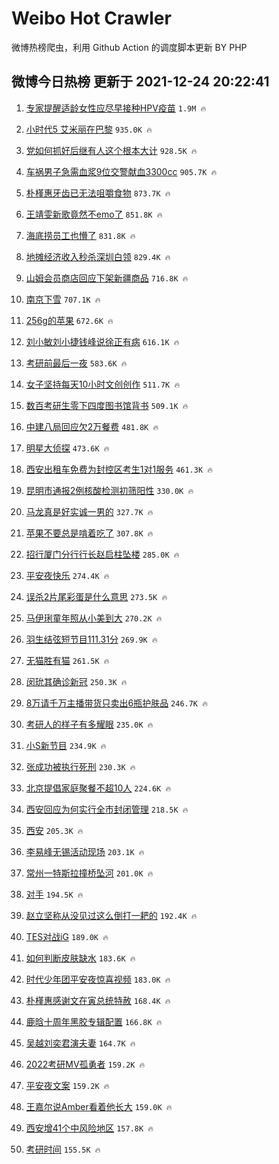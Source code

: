 # Weibo Hot Crawler 



微博热榜爬虫，利用 Github Action 的调度脚本更新 BY PHP 


## 微博今日热榜 更新于 2021-12-24 20:22:41 
1. [专家提醒适龄女性应尽早接种HPV疫苗](https://s.weibo.com/weibo?q=%23%E4%B8%93%E5%AE%B6%E6%8F%90%E9%86%92%E9%80%82%E9%BE%84%E5%A5%B3%E6%80%A7%E5%BA%94%E5%B0%BD%E6%97%A9%E6%8E%A5%E7%A7%8DHPV%E7%96%AB%E8%8B%97%23&Refer=top) `1.9M 🔥` 

1. [小时代5 艾米丽在巴黎](https://s.weibo.com/weibo?q=%E5%B0%8F%E6%97%B6%E4%BB%A35%20%E8%89%BE%E7%B1%B3%E4%B8%BD%E5%9C%A8%E5%B7%B4%E9%BB%8E&Refer=top) `935.0K 🔥` 

1. [党如何抓好后继有人这个根本大计](https://s.weibo.com/weibo?q=%23%E5%85%9A%E5%A6%82%E4%BD%95%E6%8A%93%E5%A5%BD%E5%90%8E%E7%BB%A7%E6%9C%89%E4%BA%BA%E8%BF%99%E4%B8%AA%E6%A0%B9%E6%9C%AC%E5%A4%A7%E8%AE%A1%23&Refer=top) `928.5K 🔥` 

1. [车祸男子急需血浆9位交警献血3300cc](https://s.weibo.com/weibo?q=%23%E8%BD%A6%E7%A5%B8%E7%94%B7%E5%AD%90%E6%80%A5%E9%9C%80%E8%A1%80%E6%B5%869%E4%BD%8D%E4%BA%A4%E8%AD%A6%E7%8C%AE%E8%A1%803300cc%23&Refer=top) `905.7K 🔥` 

1. [朴槿惠牙齿已无法咀嚼食物](https://s.weibo.com/weibo?q=%23%E6%9C%B4%E6%A7%BF%E6%83%A0%E7%89%99%E9%BD%BF%E5%B7%B2%E6%97%A0%E6%B3%95%E5%92%80%E5%9A%BC%E9%A3%9F%E7%89%A9%23&Refer=top) `873.7K 🔥` 

1. [王靖雯新歌竟然不emo了](https://s.weibo.com/weibo?q=%23%E7%8E%8B%E9%9D%96%E9%9B%AF%E6%96%B0%E6%AD%8C%E7%AB%9F%E7%84%B6%E4%B8%8Demo%E4%BA%86%23&Refer=top) `851.8K 🔥` 

1. [海底捞员工也懵了](https://s.weibo.com/weibo?q=%23%E6%B5%B7%E5%BA%95%E6%8D%9E%E5%91%98%E5%B7%A5%E4%B9%9F%E6%87%B5%E4%BA%86%23&Refer=top) `831.8K 🔥` 

1. [地摊经济收入秒杀深圳白领](https://s.weibo.com/weibo?q=%23%E5%9C%B0%E6%91%8A%E7%BB%8F%E6%B5%8E%E6%94%B6%E5%85%A5%E7%A7%92%E6%9D%80%E6%B7%B1%E5%9C%B3%E7%99%BD%E9%A2%86%23&Refer=top) `829.4K 🔥` 

1. [山姆会员商店回应下架新疆商品](https://s.weibo.com/weibo?q=%23%E5%B1%B1%E5%A7%86%E4%BC%9A%E5%91%98%E5%95%86%E5%BA%97%E5%9B%9E%E5%BA%94%E4%B8%8B%E6%9E%B6%E6%96%B0%E7%96%86%E5%95%86%E5%93%81%23&Refer=top) `716.8K 🔥` 

1. [南京下雪](https://s.weibo.com/weibo?q=%23%E5%8D%97%E4%BA%AC%E4%B8%8B%E9%9B%AA%23&Refer=top) `707.1K 🔥` 

1. [256g的苹果](https://s.weibo.com/weibo?q=256g%E7%9A%84%E8%8B%B9%E6%9E%9C&Refer=top) `672.6K 🔥` 

1. [刘小敏刘小捷钱峰说徐正有病](https://s.weibo.com/weibo?q=%23%E5%88%98%E5%B0%8F%E6%95%8F%E5%88%98%E5%B0%8F%E6%8D%B7%E9%92%B1%E5%B3%B0%E8%AF%B4%E5%BE%90%E6%AD%A3%E6%9C%89%E7%97%85%23&Refer=top) `616.1K 🔥` 

1. [考研前最后一夜](https://s.weibo.com/weibo?q=%23%E8%80%83%E7%A0%94%E5%89%8D%E6%9C%80%E5%90%8E%E4%B8%80%E5%A4%9C%23&Refer=top) `583.6K 🔥` 

1. [女子坚持每天10小时文创创作](https://s.weibo.com/weibo?q=%23%E5%A5%B3%E5%AD%90%E5%9D%9A%E6%8C%81%E6%AF%8F%E5%A4%A910%E5%B0%8F%E6%97%B6%E6%96%87%E5%88%9B%E5%88%9B%E4%BD%9C%23&Refer=top) `511.7K 🔥` 

1. [数百考研生零下四度图书馆背书](https://s.weibo.com/weibo?q=%23%E6%95%B0%E7%99%BE%E8%80%83%E7%A0%94%E7%94%9F%E9%9B%B6%E4%B8%8B%E5%9B%9B%E5%BA%A6%E5%9B%BE%E4%B9%A6%E9%A6%86%E8%83%8C%E4%B9%A6%23&Refer=top) `509.1K 🔥` 

1. [中建八局回应欠2万餐费](https://s.weibo.com/weibo?q=%23%E4%B8%AD%E5%BB%BA%E5%85%AB%E5%B1%80%E5%9B%9E%E5%BA%94%E6%AC%A02%E4%B8%87%E9%A4%90%E8%B4%B9%23&Refer=top) `481.8K 🔥` 

1. [明星大侦探](https://s.weibo.com/weibo?q=%E6%98%8E%E6%98%9F%E5%A4%A7%E4%BE%A6%E6%8E%A2&Refer=top) `473.6K 🔥` 

1. [西安出租车免费为封控区考生1对1服务](https://s.weibo.com/weibo?q=%23%E8%A5%BF%E5%AE%89%E5%87%BA%E7%A7%9F%E8%BD%A6%E5%85%8D%E8%B4%B9%E4%B8%BA%E5%B0%81%E6%8E%A7%E5%8C%BA%E8%80%83%E7%94%9F1%E5%AF%B91%E6%9C%8D%E5%8A%A1%23&Refer=top) `461.3K 🔥` 

1. [昆明市通报2例核酸检测初筛阳性](https://s.weibo.com/weibo?q=%23%E6%98%86%E6%98%8E%E5%B8%82%E9%80%9A%E6%8A%A52%E4%BE%8B%E6%A0%B8%E9%85%B8%E6%A3%80%E6%B5%8B%E5%88%9D%E7%AD%9B%E9%98%B3%E6%80%A7%23&Refer=top) `330.0K 🔥` 

1. [马龙真是好实诚一男的](https://s.weibo.com/weibo?q=%23%E9%A9%AC%E9%BE%99%E7%9C%9F%E6%98%AF%E5%A5%BD%E5%AE%9E%E8%AF%9A%E4%B8%80%E7%94%B7%E7%9A%84%23&Refer=top) `327.7K 🔥` 

1. [苹果不要总是啃着吃了](https://s.weibo.com/weibo?q=%23%E8%8B%B9%E6%9E%9C%E4%B8%8D%E8%A6%81%E6%80%BB%E6%98%AF%E5%95%83%E7%9D%80%E5%90%83%E4%BA%86%23&Refer=top) `307.8K 🔥` 

1. [招行厦门分行行长赵启柱坠楼](https://s.weibo.com/weibo?q=%23%E6%8B%9B%E8%A1%8C%E5%8E%A6%E9%97%A8%E5%88%86%E8%A1%8C%E8%A1%8C%E9%95%BF%E8%B5%B5%E5%90%AF%E6%9F%B1%E5%9D%A0%E6%A5%BC%23&Refer=top) `285.0K 🔥` 

1. [平安夜快乐](https://s.weibo.com/weibo?q=%E5%B9%B3%E5%AE%89%E5%A4%9C%E5%BF%AB%E4%B9%90&Refer=top) `274.4K 🔥` 

1. [误杀2片尾彩蛋是什么意思](https://s.weibo.com/weibo?q=%23%E8%AF%AF%E6%9D%802%E7%89%87%E5%B0%BE%E5%BD%A9%E8%9B%8B%E6%98%AF%E4%BB%80%E4%B9%88%E6%84%8F%E6%80%9D%23&Refer=top) `273.5K 🔥` 

1. [马伊琍童年照从小美到大](https://s.weibo.com/weibo?q=%23%E9%A9%AC%E4%BC%8A%E7%90%8D%E7%AB%A5%E5%B9%B4%E7%85%A7%E4%BB%8E%E5%B0%8F%E7%BE%8E%E5%88%B0%E5%A4%A7%23&Refer=top) `270.2K 🔥` 

1. [羽生结弦短节目111.31分](https://s.weibo.com/weibo?q=%23%E7%BE%BD%E7%94%9F%E7%BB%93%E5%BC%A6%E7%9F%AD%E8%8A%82%E7%9B%AE111.31%E5%88%86%23&Refer=top) `269.9K 🔥` 

1. [无猫胜有猫](https://s.weibo.com/weibo?q=%E6%97%A0%E7%8C%AB%E8%83%9C%E6%9C%89%E7%8C%AB&Refer=top) `261.5K 🔥` 

1. [闵玧其确诊新冠](https://s.weibo.com/weibo?q=%23%E9%97%B5%E7%8E%A7%E5%85%B6%E7%A1%AE%E8%AF%8A%E6%96%B0%E5%86%A0%23&Refer=top) `250.3K 🔥` 

1. [8万请千万主播带货只卖出6瓶护肤品](https://s.weibo.com/weibo?q=%238%E4%B8%87%E8%AF%B7%E5%8D%83%E4%B8%87%E4%B8%BB%E6%92%AD%E5%B8%A6%E8%B4%A7%E5%8F%AA%E5%8D%96%E5%87%BA6%E7%93%B6%E6%8A%A4%E8%82%A4%E5%93%81%23&Refer=top) `246.7K 🔥` 

1. [考研人的样子有多耀眼](https://s.weibo.com/weibo?q=%23%E8%80%83%E7%A0%94%E4%BA%BA%E7%9A%84%E6%A0%B7%E5%AD%90%E6%9C%89%E5%A4%9A%E8%80%80%E7%9C%BC%23&Refer=top) `235.0K 🔥` 

1. [小S新节目](https://s.weibo.com/weibo?q=%23%E5%B0%8FS%E6%96%B0%E8%8A%82%E7%9B%AE%23&Refer=top) `234.9K 🔥` 

1. [张成功被执行死刑](https://s.weibo.com/weibo?q=%23%E5%BC%A0%E6%88%90%E5%8A%9F%E8%A2%AB%E6%89%A7%E8%A1%8C%E6%AD%BB%E5%88%91%23&Refer=top) `230.3K 🔥` 

1. [北京提倡家庭聚餐不超10人](https://s.weibo.com/weibo?q=%23%E5%8C%97%E4%BA%AC%E6%8F%90%E5%80%A1%E5%AE%B6%E5%BA%AD%E8%81%9A%E9%A4%90%E4%B8%8D%E8%B6%8510%E4%BA%BA%23&Refer=top) `224.6K 🔥` 

1. [西安回应为何实行全市封闭管理](https://s.weibo.com/weibo?q=%23%E8%A5%BF%E5%AE%89%E5%9B%9E%E5%BA%94%E4%B8%BA%E4%BD%95%E5%AE%9E%E8%A1%8C%E5%85%A8%E5%B8%82%E5%B0%81%E9%97%AD%E7%AE%A1%E7%90%86%23&Refer=top) `218.5K 🔥` 

1. [西安](https://s.weibo.com/weibo?q=%23%E8%A5%BF%E5%AE%89%23&Refer=top) `205.3K 🔥` 

1. [李易峰无锡活动现场](https://s.weibo.com/weibo?q=%23%E6%9D%8E%E6%98%93%E5%B3%B0%E6%97%A0%E9%94%A1%E6%B4%BB%E5%8A%A8%E7%8E%B0%E5%9C%BA%23&Refer=top) `203.1K 🔥` 

1. [常州一特斯拉撞桥坠河](https://s.weibo.com/weibo?q=%23%E5%B8%B8%E5%B7%9E%E4%B8%80%E7%89%B9%E6%96%AF%E6%8B%89%E6%92%9E%E6%A1%A5%E5%9D%A0%E6%B2%B3%23&Refer=top) `201.0K 🔥` 

1. [对手](https://s.weibo.com/weibo?q=%E5%AF%B9%E6%89%8B&Refer=top) `194.5K 🔥` 

1. [赵立坚称从没见过这么倒打一耙的](https://s.weibo.com/weibo?q=%23%E8%B5%B5%E7%AB%8B%E5%9D%9A%E7%A7%B0%E4%BB%8E%E6%B2%A1%E8%A7%81%E8%BF%87%E8%BF%99%E4%B9%88%E5%80%92%E6%89%93%E4%B8%80%E8%80%99%E7%9A%84%23&Refer=top) `192.4K 🔥` 

1. [TES对战iG](https://s.weibo.com/weibo?q=%23TES%E5%AF%B9%E6%88%98iG%23&Refer=top) `189.0K 🔥` 

1. [如何判断皮肤缺水](https://s.weibo.com/weibo?q=%23%E5%A6%82%E4%BD%95%E5%88%A4%E6%96%AD%E7%9A%AE%E8%82%A4%E7%BC%BA%E6%B0%B4%23&Refer=top) `183.6K 🔥` 

1. [时代少年团平安夜惊喜视频](https://s.weibo.com/weibo?q=%23%E6%97%B6%E4%BB%A3%E5%B0%91%E5%B9%B4%E5%9B%A2%E5%B9%B3%E5%AE%89%E5%A4%9C%E6%83%8A%E5%96%9C%E8%A7%86%E9%A2%91%23&Refer=top) `183.0K 🔥` 

1. [朴槿惠感谢文在寅总统特赦](https://s.weibo.com/weibo?q=%23%E6%9C%B4%E6%A7%BF%E6%83%A0%E6%84%9F%E8%B0%A2%E6%96%87%E5%9C%A8%E5%AF%85%E6%80%BB%E7%BB%9F%E7%89%B9%E8%B5%A6%23&Refer=top) `168.4K 🔥` 

1. [鹿晗十周年黑胶专辑配置](https://s.weibo.com/weibo?q=%23%E9%B9%BF%E6%99%97%E5%8D%81%E5%91%A8%E5%B9%B4%E9%BB%91%E8%83%B6%E4%B8%93%E8%BE%91%E9%85%8D%E7%BD%AE%23&Refer=top) `166.8K 🔥` 

1. [吴越刘奕君演夫妻](https://s.weibo.com/weibo?q=%23%E5%90%B4%E8%B6%8A%E5%88%98%E5%A5%95%E5%90%9B%E6%BC%94%E5%A4%AB%E5%A6%BB%23&Refer=top) `164.7K 🔥` 

1. [2022考研MV孤勇者](https://s.weibo.com/weibo?q=%232022%E8%80%83%E7%A0%94MV%E5%AD%A4%E5%8B%87%E8%80%85%23&Refer=top) `159.2K 🔥` 

1. [平安夜文案](https://s.weibo.com/weibo?q=%E5%B9%B3%E5%AE%89%E5%A4%9C%E6%96%87%E6%A1%88&Refer=top) `159.2K 🔥` 

1. [王嘉尔说Amber看着他长大](https://s.weibo.com/weibo?q=%23%E7%8E%8B%E5%98%89%E5%B0%94%E8%AF%B4Amber%E7%9C%8B%E7%9D%80%E4%BB%96%E9%95%BF%E5%A4%A7%23&Refer=top) `159.0K 🔥` 

1. [西安增41个中风险地区](https://s.weibo.com/weibo?q=%23%E8%A5%BF%E5%AE%89%E5%A2%9E41%E4%B8%AA%E4%B8%AD%E9%A3%8E%E9%99%A9%E5%9C%B0%E5%8C%BA%23&Refer=top) `157.8K 🔥` 

1. [考研时间](https://s.weibo.com/weibo?q=%E8%80%83%E7%A0%94%E6%97%B6%E9%97%B4&Refer=top) `155.5K 🔥` 


